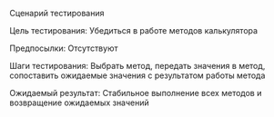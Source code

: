 Сценарий тестирования

Цель тестирования: Убедиться в работе методов калькулятора

Предпосылки: Отсутствуют

Шаги тестирования: Выбрать метод, передать значения в метод, сопоставить ожидаемые значения с результатом работы метода

Ожидаемый результат: Стабильное выполнение всех методов и возвращение ожидаемых значений